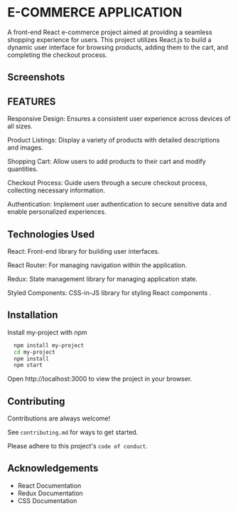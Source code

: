 # E-COMMERCE APPLICATION

A front-end React e-commerce project aimed at providing a seamless shopping experience for users. This project utilizes React.js to build a dynamic user interface for browsing products, adding them to the cart, and completing the checkout process.

## Screenshots

## FEATURES

Responsive Design: Ensures a consistent user experience across devices of all sizes.

Product Listings: Display a variety of products with detailed descriptions and images.

Shopping Cart: Allow users to add products to their cart and modify quantities.

Checkout Process: Guide users through a secure checkout process, collecting necessary information.

Authentication: Implement user authentication to secure sensitive data and enable personalized experiences.

## Technologies Used

React: Front-end library for building user interfaces.

React Router: For managing navigation within the application.

Redux: State management library for managing application state.

Styled Components: CSS-in-JS library for styling React components
.

## Installation

Install my-project with npm

```bash
  npm install my-project
  cd my-project
  npm install
  npm start
```

Open http://localhost:3000 to view the project in your browser.

## Contributing

Contributions are always welcome!

See `contributing.md` for ways to get started.

Please adhere to this project's `code of conduct`.

## Acknowledgements

- React Documentation
- Redux Documentation
- CSS Documentation

